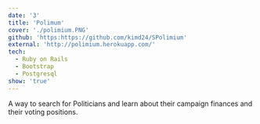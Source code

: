 ```yaml
---
date: '3'
title: 'Polimum'
cover: './polimium.PNG'
github: 'https:https://github.com/kimd24/SPolimium'
external: 'http://polimium.herokuapp.com/'
tech:
  - Ruby on Rails
  - Bootstrap
  - Postgresql
show: 'true'
---
```


A way to search for Politicians and learn about their campaign finances and their voting positions.
